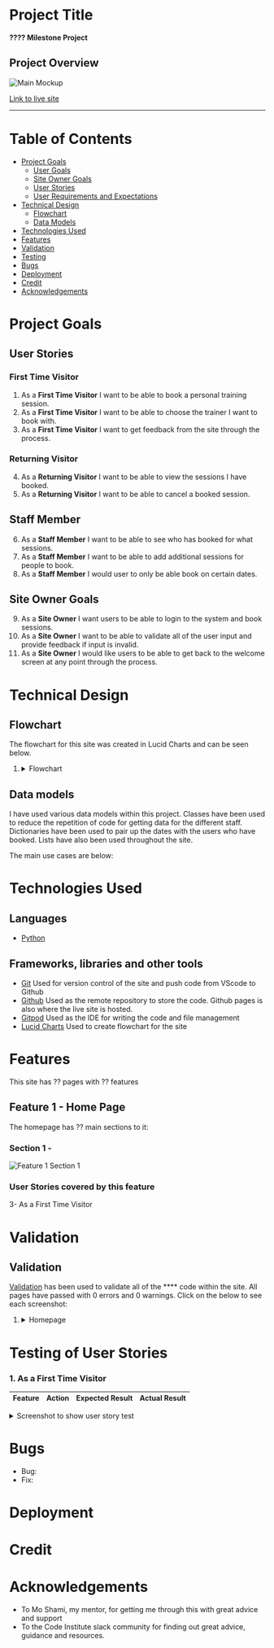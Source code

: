 # Project Title

**???? Milestone Project**

## Project Overview

![Main Mockup](#)

[Link to live site](#)

---

# Table of Contents

- [Project Goals](#project-goals)
    - [User Goals](#user-goals)
    - [Site Owner Goals](#user-goals)
    - [User Stories](#user-stories)
    - [User Requirements and Expectations](#user-requirements-and-expectations)
- [Technical Design](#technical-design)
    - [Flowchart](#flowchart)
    - [Data Models](#data-models)
- [Technologies Used](#technologies-used)
- [Features](#features)
- [Validation](#validation)
- [Testing](#testing)
- [Bugs](#bugs)
- [Deployment](#deployment)
- [Credit](#credit)
- [Acknowledgements](#acknowledgements)
# Project Goals

## User Stories

### First Time Visitor

1. As a **First Time Visitor** I want to be able to book a personal training session.
2. As a **First Time Visitor** I want to be able to choose the trainer I want to book with.
3. As a **First Time Visitor** I want to get feedback from the site through the process.

### Returning Visitor

4. As a **Returning Visitor** I want to be able to view the sessions I have booked.
5. As a **Returning Visitor** I want to be able to cancel a booked session.

## Staff Member

6. As a **Staff Member** I want to be able to see who has booked for what sessions.
7. As a **Staff Member** I want to be able to add additional sessions for people to book.
8. As a **Staff Member** I would user to only be able book on certain dates.

## Site Owner Goals

9. As a **Site Owner** I want users to be able to login to the system and book sessions.
10. As a **Site Owner** I want to be able to validate all of the user input and provide feedback if input is invalid.
11. As a **Site Owner** I would like users to be able to get back to the welcome screen at any point through the process.

# Technical Design

## Flowchart
The flowchart for this site was created in Lucid Charts and can be seen below.
1. <details><summary>Flowchart</summary><img src="https://github.com/charliewatson1504/CI_PP3_Ironworks/blob/main/docs/flowchart/ironworks-flowchart.png"></details>

## Data models
I have used various data models within this project. Classes have been used to reduce the repetition of code for getting data for the different staff. Dictionaries have been used to pair up the dates with the users who have booked. Lists have also been used throughout the site.

The main use cases are below:

# Technologies Used

## Languages
- [Python](https://en.wikipedia.org/wiki/Python_(programming_language))
## Frameworks, libraries and other tools
- [Git](https://git-scm.com/)
Used for version control of the site and push code from VScode to Github
- [Github](https://github.com/)
Used as the remote repository to store the code. Github pages is also where the live site is hosted.
- [Gitpod](https://www.gitpod.io/)
Used as the IDE for writing the code and file management
- [Lucid Charts](https://www.lucidchart.com/)
Used to create flowchart for the site

# Features
This site has ?? pages with ?? features
## Feature 1 - Home Page
The homepage has ?? main sections to it:

### Section 1 -

![Feature 1 Section 1](#)

### User Stories covered by this feature
3- As a First Time Visitor

# Validation
## Validation
[Validation]() has been used to validate all of the **** code within the site. All pages have passed with 0 errors and 0 warnings. Click on the below to see each screenshot:
1. <details><summary>Homepage</summary><img src="#"></details>

# Testing of User Stories
### 1. As a First Time Visitor

|Feature|Action|Expected Result|Actual Result|
|---|---|---|---| 

<details><summary>Screenshot to show user story test</summary><img src="#"></details>

# Bugs
- Bug:
- Fix:

# Deployment

# Credit

# Acknowledgements
- To Mo Shami, my mentor, for getting me through this with great advice and support
- To the Code Institute slack community for finding out great advice, guidance and resources.